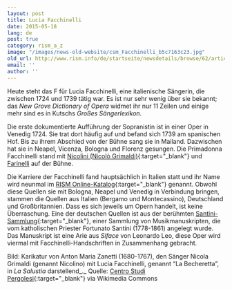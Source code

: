 ```yaml
---
layout: post
title: Lucia Facchinelli
date: 2015-05-18
lang: de
post: true
category: rism_a_z
image: "/images/news-old-website/csm_Facchinelli_b5c7163c23.jpg"
old_url: http://www.rism.info/de/startseite/newsdetails/browse/62/article/64/lucia-facchinelli.html
email: ''
author: ''
---
```


Heute steht das F für Lucia Facchinelli, eine italienische Sängerin, die zwischen 1724 und 1739 tätig war. Es ist nur sehr wenig über sie bekannt; das _New Grove Dictionary of Opera_ widmet ihr nur 11 Zeilen und einige mehr sind es in Kutschs _Großes Sängerlexikon_.

Die erste dokumentierte Aufführung der Sopranistin ist in einer Oper in Venedig 1724. Sie trat dort häufig auf und befand sich 1739 am spanischen Hof. Bis zu ihrem Abschied von der Bühne sang sie in Mailand. Dazwischen hat sie in Neapel, Vicenza, Bologna und Florenz gesungen. Die Primadonna Facchinelli stand mit [Nicolini (Nicolò Grimaldi)](https://opac.rism.info/search?View=rism&q=Grimaldi+Nicol%C3%B2){:target="_blank"} und [Farinelli](https://opac.rism.info/search?View=rism&q= "external-link-new-window") auf der Bühne.

Die Karriere der Facchinelli fand hauptsächlich in Italien statt und ihr Name wird neunmal im [RISM Online-Katalog](https://opac.rism.info/search?View=rism&q=Facchinelli+Lucia){:target="_blank"} genannt. Obwohl diese Quellen sie mit Bologna, Neapel und Venedig in Verbindung bringen, stammen die Quellen aus Italien (Bergamo und Montecassino), Deutschland und Großbritannien. Dass es sich jeweils um Opern handelt, ist keine Überraschung. Eine der deutschen Quellen ist aus der berühmten [Santini-Sammlung](http://www.dioezesanbibliothek-muenster.de/dioezesanbibliothek-muenster/santini-sammlung/die-sammlung/){:target="_blank"}, einer Sammlung von Musikmanuskripten, die vom katholischen Priester Fortunato Santini (1778-1861) angelegt wurde. Das Manuskript ist eine Arie aus _Siface_ von Leonardo Leo, diese Oper wird viermal mit Facchinelli-Handschriften in Zusammenhang gebracht.


Bild: Karikatur von Anton Maria Zanetti (1680-1767), den Sänger Nicola Grimaldi (genannt Nicolino) mit Lucia Facchinelli, genannt “La Becheretta”, in _La Salustia_ darstellend_._
Quelle: [Centro Studi Pergolesi](http://www.centrostudipergolesi.unimi.it/interpreti.php){:target="_blank"} via Wikimedia Commons



